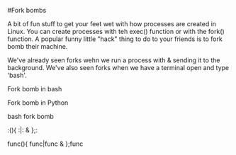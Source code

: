 #Fork bombs

A bit of fun stuff to get your feet wet with how processes are created in Linux. You can create processes with teh exec() function or with the fork() function. A popular funny little "hack" thing to do to your friends is to fork bomb their machine. 

We've already seen forks wehn we run a process with & sending it to the background. We've also seen forks when we have a terminal open and type 'bash'. 

Fork bomb in bash 

Fork bomb in Python


bash fork bomb

:(){ :|: & };:

func(){ func|func & };func
